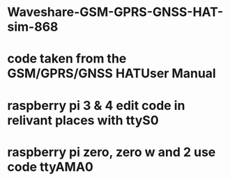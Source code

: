 # Waveshare-GSM-GPRS-GNSS-HAT-sim-868
# code taken from the GSM/GPRS/GNSS HATUser Manual

# raspberry pi 3 & 4 edit code in relivant places with  ttyS0
# raspberry pi zero, zero w and 2 use code ttyAMA0
